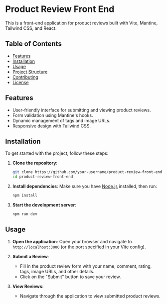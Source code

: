 # Product Review Front End

This is a front-end application for product reviews built with Vite, Mantine, Tailwind CSS, and React. 

## Table of Contents
- [Features](#features)
- [Installation](#installation)
- [Usage](#usage)
- [Project Structure](#project-structure)
- [Contributing](#contributing)
- [License](#license)

## Features
- User-friendly interface for submitting and viewing product reviews.
- Form validation using Mantine's hooks.
- Dynamic management of tags and image URLs.
- Responsive design with Tailwind CSS.

## Installation

To get started with the project, follow these steps:

1. **Clone the repository**:
    ```bash
    git clone https://github.com/your-username/product-review-front-end.git
    cd product-review-front-end
    ```

2. **Install dependencies**:
    Make sure you have [Node.js](https://nodejs.org/) installed, then run:
    ```bash
    npm install
    ```

3. **Start the development server**:
    ```bash
    npm run dev
    ```

## Usage

1. **Open the application**:
    Open your browser and navigate to `http://localhost:3000` (or the port specified in your Vite config).

2. **Submit a Review**:
    - Fill in the product review form with your name, comment, rating, tags, image URLs, and other details.
    - Click on the "Submit" button to save your review.

3. **View Reviews**:
    - Navigate through the application to view submitted product reviews.

